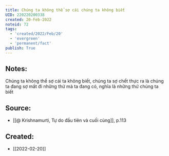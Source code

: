```yaml
---
title: Chúng ta không thể sợ cái chúng ta không biết
UID: 220220200338
created: 20-Feb-2022
noteid: 72
tags:
  - 'created/2022/Feb/20'
  - 'evergreen'
  - 'permanent/fact'
publish: True
---
```

## Notes:
Chúng ta không thể sợ cái ta không biết, chúng ta sợ chết thực ra là chúng ta đang sợ mất đi những thứ mà ta đang có, nghĩa là những thứ chúng ta biết

## Source:
- [[@ Krishnamurti, Tự do đầu tiên và cuối cùng]], p.113




## Created:
- [[2022-02-20]]
